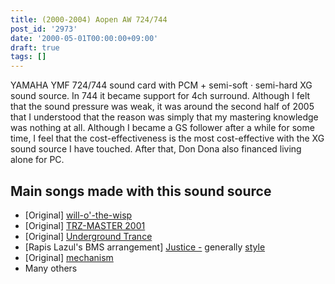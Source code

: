 ```yaml
---
title: (2000-2004) Aopen AW 724/744
post_id: '2973'
date: '2000-05-01T00:00:00+09:00'
draft: true
tags: []
---
```


YAMAHA YMF 724/744 sound card with PCM + semi-soft · semi-hard XG sound source. In 744 it became support for 4ch surround. Although I felt that the sound pressure was weak, it was around the second half of 2005 that I understood that the reason was simply that my mastering knowledge was nothing at all. Although I became a GS follower after a while for some time, I feel that the cost-effectiveness is the most cost-effective with the XG sound source I have touched. After that, Don Dona also financed living alone for PC.

## Main songs made with this sound source

*   \[Original\] [will-o'-the-wisp](https://danmaq.com/will-o-the-wisp)
*   \[Original\] [TRZ-MASTER 2001](https://danmaq.com/trz-master2001)
*   \[Original\] [Underground Trance](https://danmaq.com/underground-trance)
*   \[Rapis Lazul's BMS arrangement\] [Justice -](https://danmaq.com/justice) generally [style](https://danmaq.com/justice)
*   \[Original\] [mechanism](https://danmaq.com/mechanism)
*   Many others
